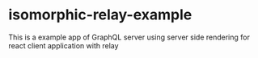 # isomorphic-relay-example
This is a example app of GraphQL server using server side rendering for react client application with relay
